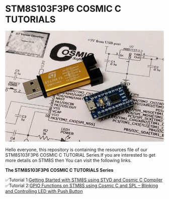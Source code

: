 # STM8S103F3P6 COSMIC C TUTORIALS

<img src="IMAGES/Getting Started with STM8S.jpg" width="" alt="alt_text" title="image_tooltip">

Hello everyone, this repository is containing the resources file of our STM8S103F3P6 COSMIC C TUTORIAL Series.If you are interested to get more details on STM8S then You can visit the following links.


**The STM8S103F3P6 COSMIC C TUTORIALS Series**
    
   ✅Tutorial 1:[Getting Started with STM8S using STVD and Cosmic C Compiler](https://circuitdigest.com/microcontroller-projects/getting-started-with-stm8s-using-stvd-and-cosmic-c-compiler)
   ✅Tutorial 2:[GPIO Functions on STM8S using Cosmic C and SPL – Blinking and Controlling LED with Push Button](https://circuitdigest.com/microcontroller-projects/gpio-functions-on-stm8s-using-cosmic-c-and-spl-blinking-led-with-push-button)
   
